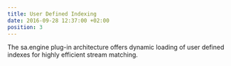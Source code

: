 ```yaml
---
title: User Defined Indexing
date: 2016-09-28 12:37:00 +02:00
position: 3
---
```


The sa.engine plug-in architecture offers dynamic loading of user defined indexes for highly efficient stream matching.